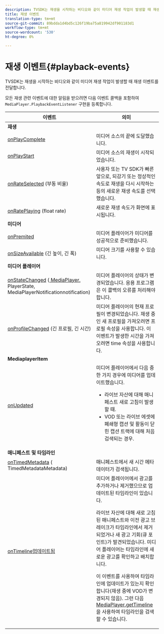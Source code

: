 ```yaml
---
description: TVSDK는 재생을 시작하는 비디오와 같이 미디어 재생 작업이 발생할 때 재생 이벤트를 전달합니다.
title: 재생 이벤트
translation-type: tm+mt
source-git-commit: 89bdda1d4bd5c126f19ba75a819942df901183d1
workflow-type: tm+mt
source-wordcount: '530'
ht-degree: 0%

---
```



# 재생 이벤트{#playback-events}

TVSDK는 재생을 시작하는 비디오와 같이 미디어 재생 작업이 발생할 때 재생 이벤트를 전달합니다.

모든 재생 관련 이벤트에 대한 알림을 받으려면 다음 이벤트 콜백을 포함하여 `MediaPlayer.PlaybackEventListener` 구현을 등록합니다.

<table frame="all" colsep="1" rowsep="1"> 
 <thead> 
  <tr rowsep="1"> 
   <th colname="1" class="entry"> 이벤트 </th> 
   <th colname="2" class="entry"> 의미 </th> 
  </tr> 
 </thead>
 <tbody> 
  <tr rowsep="1"> 
   <td colname="col1"><b>재생</b> </td> 
   <td colname="col2"> </td> 
  </tr> 
  <tr rowsep="1"> 
   <td colname="1"> <a href="https://help.adobe.com/en_US/primetime/api/psdk/javadoc_1.4/com/adobe/mediacore/MediaPlayer.PlaybackEventListener.html#onPlayComplete%28%29" format="html" scope="external"> onPlayComplete</a> </td> 
   <td colname="2"> 미디어 소스의 끝에 도달했습니다. </td> 
  </tr> 
  <tr rowsep="1"> 
   <td colname="1"> <a href="https://help.adobe.com/en_US/primetime/api/psdk/javadoc_1.4/com/adobe/mediacore/MediaPlayer.PlaybackEventListener.html#onPlayStart%28%29" format="html" scope="external"> onPlayStart</a> </td> 
   <td colname="2"> 미디어 소스의 재생이 시작되었습니다. </td> 
  </tr> 
  <tr rowsep="1"> 
   <td colname="1"> <a href="https://help.adobe.com/en_US/primetime/api/psdk/javadoc_1.4/com/adobe/mediacore/MediaPlayer.PlaybackEventListener.html#onRateSelected%28float%29" format="html" scope="external"> onRateSelected</a> (부동 비율) </td> 
   <td colname="2"> 사용자 또는 TV SDK가 빠른 앞으로, 되감기 또는 정상적인 속도로 재생을 다시 시작하는 등의 새로운 재생 속도를 선택했습니다. </td> 
  </tr> 
  <tr rowsep="1"> 
   <td colname="1"><a href="https://help.adobe.com/en_US/primetime/api/psdk/javadoc_1.4/com/adobe/mediacore/MediaPlayer.PlaybackEventListener.html#onRatePlaying%28float%29" format="html" scope="external"> onRatePlaying</a> (float rate) </td> 
   <td colname="2"> 새로운 재생 속도가 화면에 표시됩니다. </td> 
  </tr> 
  <tr rowsep="1"> 
   <td colname="col1"><b>미디어</b> </td> 
   <td colname="col2"> </td> 
  </tr> 
  <tr rowsep="1"> 
   <td colname="1"> <a href="https://help.adobe.com/en_US/primetime/api/psdk/javadoc_1.4/com/adobe/mediacore/MediaPlayer.PlaybackEventListener.html#onPrepared%28%29" format="html" scope="external"> onPremited</a> </td> 
   <td colname="2"> 미디어 플레이어가 미디어를 성공적으로 준비했습니다. </td> 
  </tr> 
  <tr rowsep="1"> 
   <td colname="1"> <a href="https://help.adobe.com/en_US/primetime/api/psdk/javadoc_1.4/com/adobe/mediacore/MediaPlayer.PlaybackEventListener.html#onSizeAvailable%28long,%20long%29" format="html" scope="external"> onSizeAvailable</a> (긴 높이, 긴 폭) </td> 
   <td colname="2"> 미디어 크기를 사용할 수 있습니다. </td> 
  </tr> 
  <tr rowsep="1"> 
   <td colname="col1"><b>미디어 플레이어</b> </td> 
   <td colname="col2"> </td> 
  </tr> 
  <tr rowsep="1"> 
   <td colname="1"><a href="https://help.adobe.com/en_US/primetime/api/psdk/javadoc_1.4/com/adobe/mediacore/MediaPlayer.PlaybackEventListener.html#onStateChanged%28com.adobe.mediacore.MediaPlayer.PlayerState,com.adobe.mediacore.MediaPlayerNotification%29" format="html" scope="external"> onStateChanged</a> (<a href="https://help.adobe.com/en_US/primetime/api/psdk/javadoc_1.4/com/adobe/mediacore/MediaPlayer.PlayerState.html" format="html" scope="external"> MediaPlayer.</a> PlayerState,  <a href="https://help.adobe.com/en_US/primetime/api/psdk/javadoc_1.4/com/adobe/mediacore/MediaPlayerNotification.html" format="html" scope="external"> </a> MediaPlayerNotificationnotification) </td> 
   <td colname="2"> 미디어 플레이어의 상태가 변경되었습니다. 응용 프로그램은 이 콜백의 오류를 처리해야 합니다. </td> 
  </tr> 
  <tr rowsep="1"> 
   <td colname="1"> <a href="https://help.adobe.com/en_US/primetime/api/psdk/javadoc_1.4/com/adobe/mediacore/MediaPlayer.PlaybackEventListener.html#onProfileChanged%28long,%20long%29" format="html" scope="external"> onProfileChanged</a> (긴 프로필, 긴 시간) </td> 
   <td colname="2"> 미디어 플레이어의 현재 프로필이 변경되었습니다. 재생 중인 새 프로필을 가져오려면 <span class="codeph"> 프로필</span> 속성을 사용합니다. 이 이벤트가 발생한 시간을 가져오려면 <span class="codeph"> time</span> 속성을 사용합니다. </td> 
  </tr> 
  <tr rowsep="1"> 
   <td colname="col1"><b>MediaplayerItem</b> </td> 
   <td colname="col2"> </td> 
  </tr> 
  <tr rowsep="1"> 
   <td colname="1"><a href="https://help.adobe.com/en_US/primetime/api/psdk/javadoc_1.4/com/adobe/mediacore/MediaPlayer.PlaybackEventListener.html#onUpdated%28%29" format="html" scope="external"> onUpdated</a> </td> 
   <td colname="2">미디어 플레이어에서 다음 중 한 가지 경우에 미디어를 업데이트했습니다. 
    <ul> 
     <li>라이브 자산에 대해 매니페스트 새로 고침이 발생할 때.</li> 
     <li>VOD 또는 라이브 에셋에 폐쇄형 캡션 및 활동이 닫힌 캡션 트랙에 대해 처음 검색되는 경우. </li> 
    </ul> </td> 
  </tr> 
  <tr rowsep="1"> 
   <td colname="col1"><b>매니페스트 및 타임라인</b></td> 
   <td colname="col2"> </td> 
  </tr> 
  <tr rowsep="1"> 
   <td colname="1"> <a href="https://help.adobe.com/en_US/primetime/api/psdk/javadoc_1.4/com/adobe/mediacore/MediaPlayer.PlaybackEventListener.html#onTimedMetadata%28com.adobe.mediacore.metadata.TimedMetadata%29" format="html" scope="external"> onTimedMetadata</a> (<a href="https://help.adobe.com/en_US/primetime/api/psdk/javadoc_1.4/com/adobe/mediacore/metadata/TimedMetadata.html" format="html" scope="external"> </a> TimedMetadataMetadata) </td> 
   <td colname="2"> 매니페스트에서 새 시간 메타데이터가 검색됩니다. </td> 
  </tr> 
  <tr rowsep="0"> 
   <td colname="1"><a href="https://help.adobe.com/en_US/primetime/api/psdk/javadoc_1.4/com/adobe/mediacore/MediaPlayer.PlaybackEventListener.html#onTimelineUpdated%28%29" format="html" scope="external"> onTimeline업데이트됨</a> </td> 
   <td colname="2">미디어 플레이어에서 광고를 추가하거나 제거했으므로 업데이트된 타임라인이 있습니다. <p>라이브 자산에 대해 새로 고침된 매니페스트와 이전 광고 브레이크가 타임라인에서 제거되었거나 새 광고 기회(큐 포인트)가 발견되었습니다. 미디어 플레이어는 타임라인에 새로운 광고를 확인하고 배치합니다. </p><p> 이 이벤트를 사용하여 타임라인에 업데이트가 있는지 확인합니다(재생 중에 VOD가 변경되지 않음). 그런 다음 <a href="https://help.adobe.com/en_US/primetime/api/psdk/javadoc_1.4/com/adobe/mediacore/MediaPlayer.html#getTimeline%28%29" format="html" scope="external"> MediaPlayer.getTimeline</a>을 사용하여 타임라인을 검색할 수 있습니다. </p> </td> 
  </tr> 
 </tbody> 
</table>
